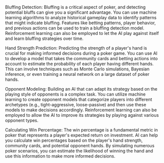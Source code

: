Bluffing Detection:
Bluffing is a critical aspect of poker, and detecting potential bluffs can give you a significant advantage. You can use machine learning algorithms to analyze historical gameplay data to identify patterns that might indicate bluffing. Features like betting patterns, player behavior, and previous actions can be used to train a bluffing detection model. Reinforcement learning can also be employed to let the AI play against itself and learn bluffing strategies over time.

Hand Strength Prediction:
Predicting the strength of a player's hand is crucial for making informed decisions during a poker game. You can use AI to develop a model that takes the community cards and betting actions into account to estimate the probability of each player having different hands. This can involve techniques such as Monte Carlo simulations, Bayesian inference, or even training a neural network on a large dataset of poker hands.

Opponent Modeling:
Building an AI that can adapt its strategy based on the playing style of opponents is a complex task. You can utilize machine learning to create opponent models that categorize players into different archetypes (e.g., tight-aggressive, loose-passive) and then use these models to make decisions accordingly. Reinforcement learning can also be employed to allow the AI to improve its strategies by playing against various opponent types.

Calculating Win Percentage:
The win percentage is a fundamental metric in poker that represents a player's expected return on investment. AI can help you calculate win percentages based on the player's hand strength, community cards, and potential opponent hands. By simulating numerous poker scenarios, you can estimate the likelihood of winning the hand and use this information to make more informed decisions.
